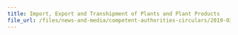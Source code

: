 ```yaml
---
title: Import, Export and Transhipment of Plants and Plant Products 
file_url: /files/news-and-media/competent-authorities-circulars/2019-03-15-CA.pdf
---
```

